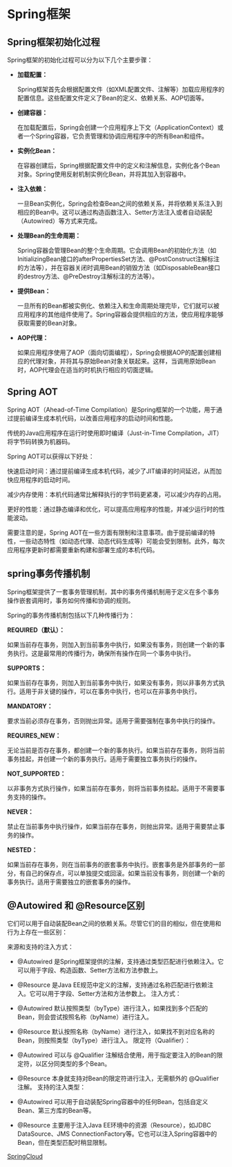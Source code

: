 # Spring框架


## Spring框架初始化过程

Spring框架的初始化过程可以分为以下几个主要步骤：

+ **加载配置：**
   
    Spring框架首先会根据配置文件（如XML配置文件、注解等）加载应用程序的配置信息。这些配置文件定义了Bean的定义、依赖关系、AOP切面等。

+ **创建容器：**
  
    在加载配置后，Spring会创建一个应用程序上下文（ApplicationContext）或者一个Spring容器，它负责管理和协调应用程序中的所有Bean和组件。

+ **实例化Bean：**

    在容器创建后，Spring根据配置文件中的定义和注解信息，实例化各个Bean对象。Spring使用反射机制实例化Bean，并将其加入到容器中。

+ **注入依赖：**

    一旦Bean实例化，Spring会检查Bean之间的依赖关系，并将依赖关系注入到相应的Bean中。这可以通过构造函数注入、Setter方法注入或者自动装配（Autowired）等方式来完成。

+ **处理Bean的生命周期：**

    Spring容器会管理Bean的整个生命周期。它会调用Bean的初始化方法（如InitializingBean接口的afterPropertiesSet方法、@PostConstruct注解标注的方法等），并在容器关闭时调用Bean的销毁方法（如DisposableBean接口的destroy方法、@PreDestroy注解标注的方法等）。

+ **提供Bean：**

    一旦所有的Bean都被实例化、依赖注入和生命周期处理完毕，它们就可以被应用程序的其他组件使用了。Spring容器会提供相应的方法，使应用程序能够获取需要的Bean对象。

+ **AOP代理：** 

    如果应用程序使用了AOP（面向切面编程），Spring会根据AOP的配置创建相应的代理对象，并将其与原始Bean对象关联起来。这样，当调用原始Bean时，AOP代理会在适当的时机执行相应的切面逻辑。


## Spring AOT

Spring AOT（Ahead-of-Time Compilation）是Spring框架的一个功能，用于通过提前编译生成本机代码，以改善应用程序的启动时间和性能。

传统的Java应用程序在运行时使用即时编译（Just-in-Time Compilation，JIT）将字节码转换为机器码。

Spring AOT可以获得以下好处：

快速启动时间：通过提前编译生成本机代码，减少了JIT编译的时间延迟，从而加快应用程序的启动时间。

减少内存使用：本机代码通常比解释执行的字节码更紧凑，可以减少内存的占用。

更好的性能：通过静态编译和优化，可以提高应用程序的性能，并减少运行时的性能波动。

需要注意的是，Spring AOT在一些方面有限制和注意事项。由于提前编译的特性，一些动态特性（如动态代理、动态代码生成等）可能会受到限制。此外，每次应用程序更新时都需要重新构建和部署生成的本机代码。

## spring事务传播机制

Spring框架提供了一套事务管理机制，其中的事务传播机制用于定义在多个事务操作嵌套调用时，事务如何传播和协调的规则。

Spring的事务传播机制包括以下几种传播行为：

**REQUIRED（默认）：**

如果当前存在事务，则加入到当前事务中执行，如果没有事务，则创建一个新的事务执行。这是最常用的传播行为，确保所有操作在同一个事务中执行。

**SUPPORTS：**

如果当前存在事务，则加入到当前事务中执行，如果没有事务，则以非事务方式执行。适用于非关键的操作，可以在事务中执行，也可以在非事务中执行。

**MANDATORY：**

要求当前必须存在事务，否则抛出异常。适用于需要强制在事务中执行的操作。

**REQUIRES_NEW：**

无论当前是否存在事务，都创建一个新的事务执行。如果当前存在事务，则将当前事务挂起，并创建一个新的事务执行。适用于需要独立事务执行的操作。

**NOT_SUPPORTED：**

以非事务方式执行操作，如果当前存在事务，则将当前事务挂起。适用于不需要事务支持的操作。

**NEVER：**

禁止在当前事务中执行操作，如果当前存在事务，则抛出异常。适用于需要禁止事务的操作。

**NESTED：**

如果当前存在事务，则在当前事务的嵌套事务中执行。嵌套事务是外部事务的一部分，有自己的保存点，可以单独提交或回滚。如果当前没有事务，则创建一个新的事务执行。适用于需要独立的嵌套事务的操作。

## @Autowired 和 @Resource区别

它们可以用于自动装配Bean之间的依赖关系。尽管它们的目的相似，但在使用和行为上存在一些区别：

来源和支持的注入方式：

+ @Autowired 是Spring框架提供的注解，支持通过类型匹配进行依赖注入。它可以用于字段、构造函数、Setter方法和方法参数上。
+ @Resource 是Java EE规范中定义的注解，支持通过名称匹配进行依赖注入。它可以用于字段、Setter方法和方法参数上。
注入方式：

+ @Autowired 默认按照类型（byType）进行注入，如果找到多个匹配的Bean，则会尝试按照名称（byName）进行注入。
+ @Resource 默认按照名称（byName）进行注入，如果找不到对应名称的Bean，则按照类型（byType）进行注入。
限定符（Qualifier）：

+ @Autowired 可以与 @Qualifier 注解结合使用，用于指定要注入的Bean的限定符，以区分同类型的多个Bean。
+ @Resource 本身就支持对Bean的限定符进行注入，无需额外的 @Qualifier 注解。
支持的注入类型：

+ @Autowired 可以用于自动装配Spring容器中的任何Bean，包括自定义Bean、第三方库的Bean等。
+ @Resource 主要用于注入Java EE环境中的资源（Resource），如JDBC DataSource、JMS ConnectionFactory等。它也可以注入Spring容器中的Bean，但在类型匹配时稍显限制。



[SpringCloud](https://jeasyplus.com/spring/cloud)




